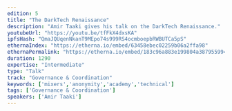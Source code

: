 ```yaml
---
edition: 5
title: "The DarkTech Renaissance"
description: "Amir Taaki gives his talk on the DarkTech Renaissance."
youtubeUrl: "https://youtu.be/tfFkX4dxsKA"
ipfsHash: "QmaJQUqenNkanT9MEpo74s999RS4ocmboepbRWBUTCa5pS"
ethernaIndex: "https://etherna.io/embed/63458ebec02259b06a2ffa98"
ethernaPermalink: "https://etherna.io/embed/183c96a883e199804a387955994f96c43437cb175ac606768b310bdffae42dd5"
duration: 1290
expertise: "Intermediate"
type: "Talk"
track: "Governance & Coordination"
keywords: ['mixers','anonymity','academy','technical']
tags: ['Governance & Coordination']
speakers: ['Amir Taaki']
---
```

